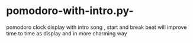 # pomodoro-with-intro.py-
pomodoro clock display with intro song , start and break beat 
will improve time to time as display and in more charming way 
